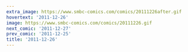 ```yaml
---
extra_image: https://www.smbc-comics.com/comics/20111226after.gif
hovertext: '2011-12-26'
image: https://www.smbc-comics.com/comics/20111226.gif
next_comic: '2011-12-27'
prev_comic: '2011-12-25'
title: '2011-12-26'
---
```


